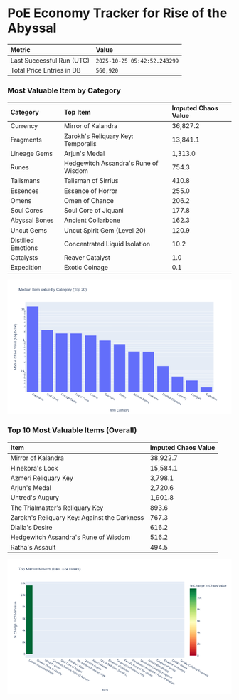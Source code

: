 # PoE Economy Tracker for Rise of the Abyssal

<!-- START_MAINTENANCE -->
| Metric | Value |
|:---|:---|
| Last Successful Run (UTC) | `2025-10-25 05:42:52.243299` |
| Total Price Entries in DB | `560,920` |

<!-- END_MAINTENANCE -->

<!-- START_DATAFRAME_DEBUG -->
<!-- END_DATAFRAME_DEBUG -->

<!-- START_CATEGORY_ANALYSIS -->
### Most Valuable Item by Category
| Category | Top Item | Imputed Chaos Value |
| :--- | :--- | :--- |
| Currency | Mirror of Kalandra | 36,827.2 |
| Fragments | Zarokh's Reliquary Key: Temporalis | 13,841.1 |
| Lineage Gems | Arjun's Medal | 1,313.0 |
| Runes | Hedgewitch Assandra's Rune of Wisdom | 754.3 |
| Talismans | Talisman of Sirrius | 410.8 |
| Essences | Essence of Horror | 255.0 |
| Omens | Omen of Chance | 206.2 |
| Soul Cores | Soul Core of Jiquani | 177.8 |
| Abyssal Bones | Ancient Collarbone | 162.3 |
| Uncut Gems | Uncut Spirit Gem (Level 20) | 120.9 |
| Distilled Emotions | Concentrated Liquid Isolation | 10.2 |
| Catalysts | Reaver Catalyst | 1.0 |
| Expedition | Exotic Coinage | 0.1 |


![Category Analysis Chart](charts/category_analysis.png)
<!-- END_ANALYSIS -->

<!-- START_ANALYSIS -->
### Top 10 Most Valuable Items (Overall)
| Item | Imputed Chaos Value |
| :--- | :--- |
| Mirror of Kalandra | 38,922.7 |
| Hinekora's Lock | 15,584.1 |
| Azmeri Reliquary Key | 3,798.1 |
| Arjun's Medal | 2,720.6 |
| Uhtred's Augury | 1,901.8 |
| The Trialmaster's Reliquary Key | 893.6 |
| Zarokh's Reliquary Key: Against the Darkness | 767.3 |
| Dialla's Desire | 616.2 |
| Hedgewitch Assandra's Rune of Wisdom | 516.2 |
| Ratha's Assault | 494.5 |


![Market Movers Chart](charts/market_movers.png)
<!-- END_ANALYSIS -->
